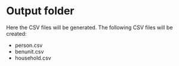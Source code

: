 # Output folder

Here the CSV files will be generated. The following CSV files will be created:

- person.csv
- benunit.csv
- household.csv